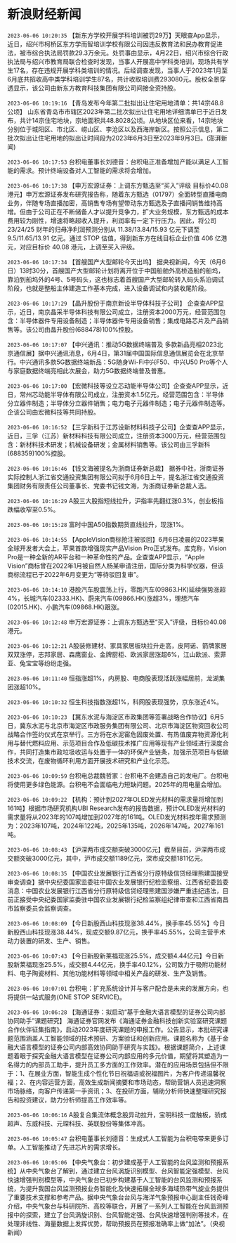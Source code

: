 # 新浪财经新闻
`2023-06-06 10:20:35` 【新东方学校开展学科培训被罚29万】天眼查App显示，近日，绍兴市柯桥区东方学而智培训学校有限公司因违反教育法和民办教育促进法，被市综合执法局罚款29.3万余元。处罚事由显示，4月22日，绍兴市综合行政执法局与绍兴市教育局联合检查时发现，当事人开展高中学科类培训，现场共有学生17名，存在违规开展学科类培训的情况。后经调查发现，当事人于2023年1月至6月底共招收高中类学科培训学生87名，共计收取培训费293080元。股权全景穿透显示，该公司由新东方教育科技集团有限公司间接全资持股。

`2023-06-06 10:19:16` 【青岛发布今年第二批拟出让住宅用地清单：共14宗48.8公顷】 山东省青岛市市辖区2023年第二批次拟出让住宅用地详细清单已于近日发布，共计14宗住宅地块，宗地面积共48.8028公顷。从地块区位来看，14宗地块分别位于城阳区、市北区、崂山区、李沧区以及西海岸新区。按照公示信息，第二批次拟出让住宅用地的拟出让时间段为2023年6月3日至2023年9月3日。(澎湃新闻)

`2023-06-06 10:17:53` 台积电董事长刘德音：台积电正准备增加产能以满足人工智能的需求。预计终端设备对人工智能的需求将会增加。

`2023-06-06 10:17:38` 【申万宏源证券：上调东方甄选至“买入”评级 目标价40.08港元】申万宏源证券发布研究报告称，随着东方甄选（01797）全面转型直播电商业务，伴随专场直播加密，高销售专场有望带动东方甄选及子直播间销售维持高增。但由于公司正在不断储备人才以提升竞争力，扩大业务规模，东方甄选的成本费用较为刚性，增速将略超收入提升，利润率有一定下行压力。因此，将公司 23/24/25 财年的归母净利润预测分别从 11.38/13.84/15.93 亿元下调至 9.5/11.65/13.91 亿元。通过 STOP 估值，得到新东方在线目标企业价值 406 亿港元，对应目标价 40.08 港元，上调至买入评级。

`2023-06-06 10:17:34` 【首艘国产大型邮轮今天出坞】 据央视新闻，今天（6月6日）13时30分，首艘国产大型邮轮计划将离开位于中国船舶外高桥造船的船坞，靠泊到船坞外的4号、5号码头，这也标志着首艘国产大型邮轮转入码头系泊调试阶段，也就是整船主体建造工作基本完成，进入设备调试和内装收尾阶段。

`2023-06-06 10:17:29` 【晶升股份于南京新设半导体科技子公司】 企查查APP显示，近日，南京晶采半导体科技有限公司成立，注册资本2000万元，经营范围包含：半导体器件专用设备制造；半导体器件专用设备销售；集成电路芯片及产品销售等。该公司由晶升股份(688478)100%控股。

`2023-06-06 10:17:07` 【中兴通讯：推动5G数据终端普及 多款新品亮相2023北京通信展】据中兴通讯消息，6月4日，第31届中国国际信息通信展览会在北京举行。中兴通讯多款5G数据终端新品：5G随身Wi-Fi中兴F50、中兴U50 Pro等个人与家庭数据终端亮相此次展会，助力5G数据终端普及普惠。

`2023-06-06 10:17:00` 【宏微科技等设立芯动能半导体公司】企查查APP显示，近日，常州芯动能半导体有限公司成立，注册资本1.5亿元，经营范围包含：半导体分立器件制造；半导体分立器件销售；电力电子元器件制造；电子元器件制造等。企该公司由宏微科技等共同持股。

`2023-06-06 10:16:52` 【三孚新科于江苏设新材料科技子公司】企查查APP显示，近日，三孚（江苏）新材料科技有限公司成立，注册资本3000万元，经营范围包含：新材料技术研发；机械设备研发；金属材料销售等。该公司由三孚新科(688359)100%控股。

`2023-06-06 10:16:46` 【钱文海被提名为浙商证券新总裁】 据券中社，浙商证券实际控制人浙江省交通投资集团有限公司拟于6月6日上午，提名浙江省交通投资集团财务有限责任公司董事长、党委书记钱文海，为浙商证券新总裁人选。

`2023-06-06 10:16:29` A股三大股指短线拉升，沪指率先翻红涨0.3%，创业板指跌幅收窄至0.5%。

`2023-06-06 10:15:28`  富时中国A50指数期货直线拉升，现涨1%。

`2023-06-06 10:14:55` 【AppleVision商标抢注被驳回】6月6日凌晨的2023苹果全球开发者大会上，苹果首款增强现实产品Vision Pro正式发布。库克称，Vision Pro是一种全新的AR平台和一种革命性的产品。企查查APP显示，“Apple Vision”商标曾在2022年1月被自然人杨某申请注册，国际分类为科学仪器，但该商标流程已于2022年6月变更为“等待驳回复审”。

`2023-06-06 10:14:10` 港股汽车股震荡上行，零跑汽车(09863.HK)延续强势涨超4%，长城汽车(02333.HK)、蔚来汽车(09866.HK)涨超3%，理想汽车(02015.HK)、小鹏汽车(09868.HK)跟涨。

`2023-06-06 10:12:48` 申万宏源证券：上调东方甄选至“买入”评级，目标价40.08港元。

`2023-06-06 10:12:21` A股装修建材、家具家居板块拉升走高，皮阿诺、箭牌家居双双涨停，志邦家居、森鹰窗业、金牌厨柜、欧派家居涨超6%，江山欧派、索菲亚、兔宝宝等纷纷走强。

`2023-06-06 10:11:40` 恒指涨超1%，内房股、电商股表现活跃涨幅居前，龙湖集团涨超10%。

`2023-06-06 10:10:32` 恒生科技指数涨超1%，科网股表现强势，京东涨近4%。

`2023-06-06 10:10:23` 【冀东水泥与海淀区市政集团等签署战略合作协议】6月5日，冀东水泥与北京市海淀区市政服务集团有限公司、北京市海淀区物资回收公司战略合作签约仪式在京举行。三方将在水泥窑危固废处置、有热值废弃物资源化利用与替代燃料应用、示范项目合作及低碳技术推广应用等现有产业领域进行深度合作，共同打造集市政垃圾收运与处置于一体的环保产业链条，加强示范项目与低碳技术交流，在废物循环利用方面开展技术研究和产业化示范。

`2023-06-06 10:09:59` 台积电总裁魏哲家：台积电不会建造自己的发电厂。台积电将使用更多绿色能源。台积电不会面临电力短缺问题。2025年的用电量会增加。

`2023-06-06 10:09:22` 【机构：预计到2027年OLED发光材料的需求量将增加到161吨】根据市场研究机构UBI Research发布的报告数据，预计OLED发光材料的需求量将从2023年的107吨增加到2027年的161吨。OLED发光材料按年需求预测为：2023年107吨，2024年122吨，2025年135吨，2026年147吨，2027年161吨。

`2023-06-06 10:08:43` 【沪深两市成交额突破3000亿元】截至目前，沪深两市成交额突破3000亿元，其中，沪市成交额1189亿元，深市成交额1811亿元。

`2023-06-06 10:08:35` 【中国农业发展银行江西省分行原特级信贷经理熊建国接受审查调查】据中央纪委国家监委驻中国农业发展银行纪检监察组、江西省纪委监委消息：中国农业发展银行江西省分行原特级信贷经理熊建国涉嫌严重违纪违法，目前正接受中央纪委国家监委驻中国农业发展银行纪检监察组纪律审查和江西省南昌市监察委员会监察调查。

`2023-06-06 10:08:09` 【今日新股西山科技现涨38.44%，换手率45.55%】今日新股西山科技现涨38.44%，现成交额9.87亿元，换手率45.55%，公司主营手术动力装置的研发、生产、销售。

`2023-06-06 10:07:43` 【今日新股新莱福现涨25.5%，成交额4.44亿元】今日新股新莱福现涨25.5%，成交额4.44亿元，换手率40.12%，公司致力于吸附功能材料、电子陶瓷材料、其他功能材料等领域中相关产品的研发、生产及销售。

`2023-06-06 10:07:01` 台积电：扩充系统设计并与客户配合是未来的发展方向，也将提供一站式服务(ONE STOP SERVICE)。

`2023-06-06 10:06:28` 【海通证券：拟启动“基于金融大语言模型的证券公司内部协同助手”课题研究】 海通证券官网发布《海通证券金融科技创新实验室研究课题合作伙伴征集指南》，启动2023年度研究课题的申报工作。公告显示，本批研究课题范围涵盖人工智能领域的技术预研、方案验证和创新应用。课题名称为《基于金融大语言模型的证券公司内部高效协同助手研究与实践》。根据课题简介，上述课题着眼于探究金融大语言模型在证券公司内部应用的多元价值，期望将其塑造为一名得力的内部员工助手，提升员工多方面的工作效率。潜在的应用场景包括但不限于：1、在展业方面，智能生成个性化节日祝福语或祝福图片，为客户传递温馨祝福；2、在内容运营方面，高效生成新闻摘要和市场动态，帮助营销人员迅速洞察市场脉络，向客户传递第一手资讯；3、在投研方面，辅助分析师快速整理研究报告和投资建议，助力分析师提高工作效率等。

`2023-06-06 10:06:16` A股复合集流体概念股异动拉升，宝明科技一度触板，骄成超声、东威科技、元琛科技、英联股份等集体冲高。

`2023-06-06 10:05:47` 台积电董事长刘德音：生成式人工智能为台积电带来更多订单。人工智能推动了先进芯片的需求增长。

`2023-06-06 10:05:06` 【中央气象台：初步建成基于人工智能的台风监测和预报系统】从中央气象台了解到，通过建立台风涡旋识别模型、台风智能定强模型、台风快速增强判别模型等，中央气象台已初步构建基于人工智能的台风监测和预报系统，为提升我国台风监测预报业务智能化及快速拓展全球多海域热带气旋业务提供了重要技术支撑和参考产品。据中央气象台台风与海洋气象预报中心副主任钱奇峰介绍，中央气象台与科研院所、高校等联合，开展了一系列人工智能在台风监测预报中的探索，建立了台风涡旋识别、台风智能定强、台风快速增强判别等技术，在处理非线性、海量数据上发挥优势，帮助预报员在预报准确率上做“加法”。（央视新闻）

